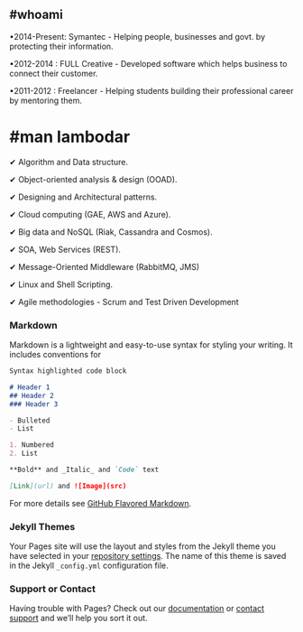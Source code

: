 ## #whoami

•2014-Present: Symantec - Helping people, businesses and govt. by protecting their information.

•2012-2014 : FULL Creative - Developed software which helps business to connect their customer.

•2011-2012 : Freelancer - Helping students building their professional career by mentoring them.

# #man lambodar 

✔ Algorithm and Data structure.

✔ Object-oriented analysis & design (OOAD).

✔ Designing and Architectural patterns. 

✔ Cloud computing (GAE, AWS and Azure).

✔ Big data and NoSQL (Riak, Cassandra and Cosmos).

✔ SOA, Web Services (REST).

✔ Message-Oriented Middleware (RabbitMQ, JMS)

✔ Linux and Shell Scripting.

✔ Agile methodologies - Scrum and Test Driven Development


### Markdown

Markdown is a lightweight and easy-to-use syntax for styling your writing. It includes conventions for

```markdown
Syntax highlighted code block

# Header 1
## Header 2
### Header 3

- Bulleted
- List

1. Numbered
2. List

**Bold** and _Italic_ and `Code` text

[Link](url) and ![Image](src)
```

For more details see [GitHub Flavored Markdown](https://guides.github.com/features/mastering-markdown/).

### Jekyll Themes

Your Pages site will use the layout and styles from the Jekyll theme you have selected in your [repository settings](https://github.com/lambodar/lambodar.github.io/settings). The name of this theme is saved in the Jekyll `_config.yml` configuration file.

### Support or Contact

Having trouble with Pages? Check out our [documentation](https://help.github.com/categories/github-pages-basics/) or [contact support](https://github.com/contact) and we’ll help you sort it out.
